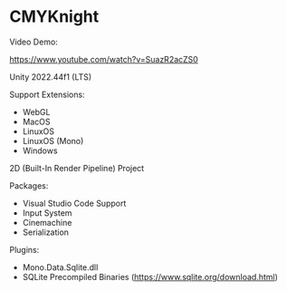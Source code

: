 # CMYKnight

Video Demo:

https://www.youtube.com/watch?v=SuazR2acZS0
 
Unity 2022.44f1 (LTS)

Support Extensions:
- WebGL
- MacOS 
- LinuxOS
- LinuxOS (Mono)
- Windows 

2D (Built-In Render Pipeline) Project 

Packages: 
- Visual Studio Code Support 
- Input System
- Cinemachine 
- Serialization 

Plugins:
- Mono.Data.Sqlite.dll 
- SQLite Precompiled Binaries (https://www.sqlite.org/download.html)
